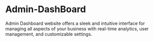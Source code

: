 # Admin-DashBoard
Admin Dashboard website offers a sleek and intuitive interface for managing all aspects of your business with real-time analytics, user management, and customizable settings.
